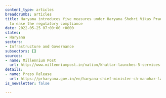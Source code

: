 ```yaml
---
content_type: articles
breadcrumbs: articles
title: Haryana introduces five measures under Haryana Shehri Vikas Pradhikaran (HSVP)
  to ease the regulatory compliance
date: 2022-05-25 07:00:00 +0000
states:
- Haryana
sectors:
- Infrastructure and Governance
subsectors: []
sources:
- name: Millennium Post
  url: http://www.millenniumpost.in/nation/khattar-launches-5-services-of-hsvp-479007
details:
- name: Press Release
  url: https://prharyana.gov.in/en/haryana-chief-minister-sh-manohar-lal-today-launched-five-exclusive-services-of-haryana-shehri
is_newsletter: false

---
```

